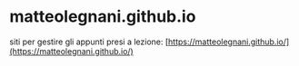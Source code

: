 # matteolegnani.github.io
siti per gestire gli appunti presi a lezione: [https://matteolegnani.github.io/](https://matteolegnani.github.io/)
